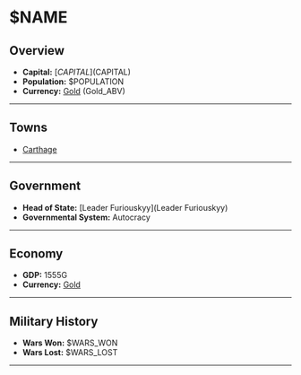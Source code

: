 # $NAME

## Overview

- **Capital:** [$CAPITAL]($CAPITAL)
- **Population:** $POPULATION
- **Currency:** [Gold](Gold) (Gold_ABV)

---

## Towns

- [Carthage](Carthage)

---

## Government

- **Head of State:** [Leader Furiouskyy](Leader Furiouskyy)
- **Governmental System:** Autocracy

---

## Economy

- **GDP:** 1555G
- **Currency:** [Gold](Gold)

---

## Military History

- **Wars Won:** $WARS_WON
- **Wars Lost:** $WARS_LOST

---

